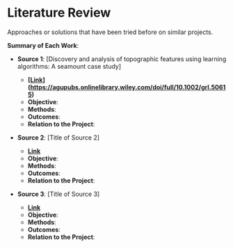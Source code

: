 # Literature Review

Approaches or solutions that have been tried before on similar projects.

**Summary of Each Work**:

- **Source 1**: [Discovery and analysis of topographic features using learning algorithms: A seamount case study]

  - **[[Link](https://agupubs.onlinelibrary.wiley.com/doi/full/10.1002/grl.50615)](https://agupubs.onlinelibrary.wiley.com/doi/full/10.1002/grl.50615)**
  - **Objective**:
  - **Methods**:
  - **Outcomes**:
  - **Relation to the Project**:

- **Source 2**: [Title of Source 2]

  - **[Link]()**
  - **Objective**:
  - **Methods**:
  - **Outcomes**:
  - **Relation to the Project**:

- **Source 3**: [Title of Source 3]

  - **[Link]()**
  - **Objective**:
  - **Methods**:
  - **Outcomes**:
  - **Relation to the Project**:
